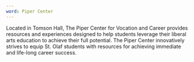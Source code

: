 ```yaml
---
word: Piper Center
---
```


  Located in Tomson Hall, The Piper Center for Vocation and Career provides resources and experiences designed to help students leverage their liberal arts education to achieve their full potential. The Piper Center innovatively strives to equip St. Olaf students with resources for achieving immediate and life-long career success.
